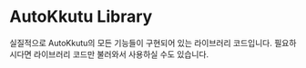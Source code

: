 # AutoKkutu Library

실질적으로 AutoKkutu의 모든 기능들이 구현되어 있는 라이브러리 코드입니다.
필요하시다면 라이브러리 코드만 불러와서 사용하실 수도 있습니다.
